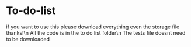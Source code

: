 # To-do-list
if you want to use this please download everything even the storage file thanks!\n
All the code is in the to do list folder\n
The tests file doesnt need to be downloaded
